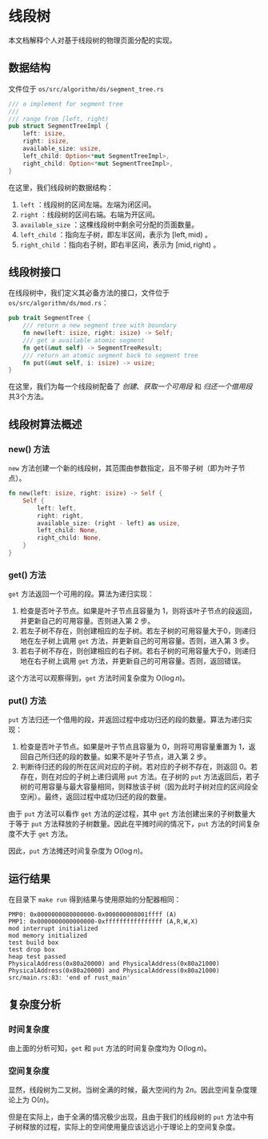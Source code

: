 # 线段树

本文档解释个人对基于线段树的物理页面分配的实现。

## 数据结构

文件位于 `os/src/algorithm/ds/segment_tree.rs` 

```rust
/// a implement for segment tree
/// 
/// range from [left, right)
pub struct SegmentTreeImpl {
    left: isize,
    right: isize,
    available_size: usize,
    left_child: Option<*mut SegmentTreeImpl>,
    right_child: Option<*mut SegmentTreeImpl>,
}
```

在这里，我们线段树的数据结构：

1. `left` ：线段树的区间左端。左端为闭区间。
2. `right` ：线段树的区间右端。右端为开区间。
3. `available_size` ：这棵线段树中剩余可分配的页面数量。
4. `left_child` ：指向左子树，即左半区间，表示为 $[\mathrm{left},\mathrm{mid})$ 。
5. `right_child` ：指向右子树，即右半区间，表示为 $[\mathrm{mid},\mathrm{right})$ 。

## 线段树接口

在线段树中，我们定义其必备方法的接口，文件位于 ``os/src/algorithm/ds/mod.rs``：

```rust
pub trait SegmentTree {
    /// return a new segment tree with boundary
    fn new(left: isize, right: isize) -> Self;
    /// get a available atomic segment
    fn get(&mut self) -> SegmentTreeResult;
    /// return an atomic segment back to segment tree
    fn put(&mut self, i: isize) -> usize;
}
```

在这里，我们为每一个线段树配备了 *创建*、*获取一个可用段*  和 *归还一个借用段* 共3个方法。

## 线段树算法概述

### new() 方法

`new` 方法创建一个新的线段树，其范围由参数指定，且不带子树（即为叶子节点）。

```rust
fn new(left: isize, right: isize) -> Self {
	Self {
		left: left,
		right: right,
		available_size: (right - left) as usize,
		left_child: None,
		right_child: None,
	}
}
```

### get() 方法

`get` 方法返回一个可用的段。算法为递归实现：

1. 检查是否叶子节点。如果是叶子节点且容量为 1，则将该叶子节点的段返回，并更新自己的可用容量。否则进入第 2 步。
2. 若左子树不存在，则创建相应的左子树。若左子树的可用容量大于0，则递归地在左子树上调用 `get` 方法，并更新自己的可用容量。否则，进入第 3 步。
3. 若右子树不存在，则创建相应的右子树。若右子树的可用容量大于0，则递归地在右子树上调用 `get` 方法，并更新自己的可用容量。否则，返回错误。

这个方法可以观察得到，`get` 方法时间复杂度为 $\mathrm{O}(\log n)$。

### put() 方法

`put` 方法归还一个借用的段，并返回过程中成功归还的段的数量。算法为递归实现：

1. 检查是否叶子节点。如果是叶子节点且容量为 0，则将可用容量重置为 1，返回自己所归还的段的数量。如果不是叶子节点，进入第 2 步。
2. 判断待归还的段的所在区间对应的子树。若对应的子树不存在，则返回 0。若存在，则在对应的子树上递归调用 `put` 方法。在子树的 `put` 方法返回后，若子树的可用容量与最大容量相同，则释放该子树（因为此时子树对应的区间段全空闲）。最终，返回过程中成功归还的段的数量。

由于 `put` 方法可以看作 `get` 方法的逆过程，其中 `get` 方法创建出来的子树数量大于等于 `put` 方法释放的子树数量。因此在平摊时间的情况下，`put` 方法的时间复杂度不大于 `get` 方法。

因此，`put` 方法摊还时间复杂度为 $\mathrm{O}(\log n)$。

## 运行结果

在目录下 `make run` 得到结果与使用原始的分配器相同：

```
PMP0: 0x0000000080000000-0x000000008001ffff (A)
PMP1: 0x0000000000000000-0xffffffffffffffff (A,R,W,X)
mod interrupt initialized
mod memory initialized
test build box
test drop box
heap test passed
PhysicalAddress(0x80a20000) and PhysicalAddress(0x80a21000)
PhysicalAddress(0x80a20000) and PhysicalAddress(0x80a21000)
src/main.rs:83: 'end of rust_main'
```

## 复杂度分析

### 时间复杂度

由上面的分析可知，`get` 和 `put` 方法的时间复杂度均为 $\mathrm{O}(\log n)$。

### 空间复杂度

显然，线段树为二叉树。当树全满的时候，最大空间约为 $2n$。因此空间复杂度理论上为 $\mathrm{O}(n)$。

但是在实际上，由于全满的情况极少出现，且由于我们的线段树的 `put` 方法中有子树释放的过程，实际上的空间使用量应该远远小于理论上的空间复杂度。